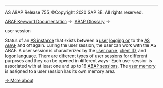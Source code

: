  

* * *

AS ABAP Release 755, ©Copyright 2020 SAP SE. All rights reserved.

[ABAP Keyword Documentation](javascript:call_link\('abenabap.htm'\)) →  [ABAP Glossary](javascript:call_link\('abenabap_glossary.htm'\)) → 

user session

Status of an [AS instance](javascript:call_link\('abenapplication_server_glosry.htm'\) "Glossary Entry") that exists between a [user](javascript:call_link\('abenuser_glosry.htm'\) "Glossary Entry") [logging on](javascript:call_link\('abenlogon_glosry.htm'\) "Glossary Entry") to the [AS ABAP](javascript:call_link\('abenas_abap_glosry.htm'\) "Glossary Entry") and off again. During the user session, the user can work with the AS ABAP. A user session is characterized by the [user name](javascript:call_link\('abenuser_name_glosry.htm'\) "Glossary Entry"), [client ID](javascript:call_link\('abenclient_identifier_glosry.htm'\) "Glossary Entry"), and [logon language](javascript:call_link\('abenlogon_language_glosry.htm'\) "Glossary Entry"). There are different types of user sessions for different purposes and they can be opened in different ways- Each user session is associated with at least one and up to 16 [ABAP sessions](javascript:call_link\('abenabap_session_glosry.htm'\) "Glossary Entry"). The [user memory](javascript:call_link\('abenuser_memory_glosry.htm'\) "Glossary Entry") is assigned to a user session has its own memory area.

[→ More about](javascript:call_link\('abenuser_sessions.htm'\))